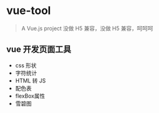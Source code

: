 # vue-tool

> A Vue.js project
> 没做 H5 兼容，没做 H5 兼容，呵呵呵

## vue 开发页面工具

* css 形状
* 字符统计
* HTML 转 JS
* 配色表
* flexBox属性
* 雪碧图
